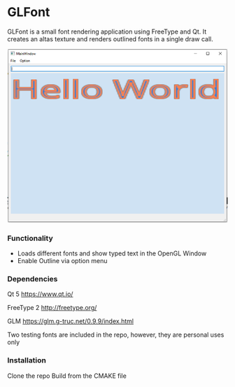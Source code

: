 # GLFont
GLFont is a small font rendering application using FreeType and Qt. It creates an altas texture and renders outlined fonts in a single draw call. 

![Welcome UI](image/screenshot.png)

### Functionality
- Loads different fonts and show typed text in the OpenGL Window
- Enable Outline via option menu  

### Dependencies
Qt 5 https://www.qt.io/

FreeType 2 http://freetype.org/

GLM https://glm.g-truc.net/0.9.9/index.html 

Two testing fonts are included in the repo, however, they are personal uses only 

### Installation
Clone the repo
Build from the CMAKE file

